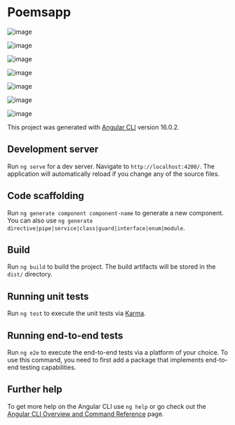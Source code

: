 # Poemsapp

![image](https://github.com/sehajbirsingh1313/poemsapp/assets/76771922/c0714e79-80e1-4aa5-90ae-86625e87b9ec)

![image](https://github.com/sehajbirsingh1313/poemsapp/assets/76771922/971d5b6b-e9cf-4d81-8c18-9e394e6dd470)

![image](https://github.com/sehajbirsingh1313/poemsapp/assets/76771922/fdf3589f-d9b9-4978-a1c0-a909e8f6a4d8)

![image](https://github.com/sehajbirsingh1313/poemsapp/assets/76771922/bc74d16c-388f-4815-b0fc-9075ce071d5c)

![image](https://github.com/sehajbirsingh1313/poemsapp/assets/76771922/800795fe-49e4-4fee-9c38-e1cd3adaf863)

![image](https://github.com/sehajbirsingh1313/poemsapp/assets/76771922/6aa9f651-6d85-45ee-9942-4b520d1b611e)

![image](https://github.com/sehajbirsingh1313/poemsapp/assets/76771922/fbe0cd60-a5c7-405c-aef1-5668c8ca29e7)


This project was generated with [Angular CLI](https://github.com/angular/angular-cli) version 16.0.2.

## Development server

Run `ng serve` for a dev server. Navigate to `http://localhost:4200/`. The application will automatically reload if you change any of the source files.

## Code scaffolding

Run `ng generate component component-name` to generate a new component. You can also use `ng generate directive|pipe|service|class|guard|interface|enum|module`.

## Build

Run `ng build` to build the project. The build artifacts will be stored in the `dist/` directory.

## Running unit tests

Run `ng test` to execute the unit tests via [Karma](https://karma-runner.github.io).

## Running end-to-end tests

Run `ng e2e` to execute the end-to-end tests via a platform of your choice. To use this command, you need to first add a package that implements end-to-end testing capabilities.

## Further help

To get more help on the Angular CLI use `ng help` or go check out the [Angular CLI Overview and Command Reference](https://angular.io/cli) page.
